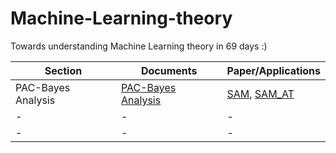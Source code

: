 # Machine-Learning-theory
Towards understanding Machine Learning theory in 69 days :)

| **Section** | **Documents** | **Paper/Applications** |
| ----- | ----- | ----- |
| PAC-Bayes Analysis | [PAC-Bayes Analysis](https://github.com/nAuTahn/Machine-Learning-theory/tree/main/PAC-Bayes%20Analysis) | [SAM](https://github.com/nAuTahn/Machine-Learning-theory/blob/main/PAC-Bayes%20Analysis/Applications/sharpness_aware_minimization.pdf), [SAM_AT](https://github.com/nAuTahn/Machine-Learning-theory/blob/main/PAC-Bayes%20Analysis/Applications/Sharpness-Aware%20Minimization%20Alone%20can%20Improve%20Adversarial%20Robustness.pdf) |
| - | - | - |
| - | - | - |

